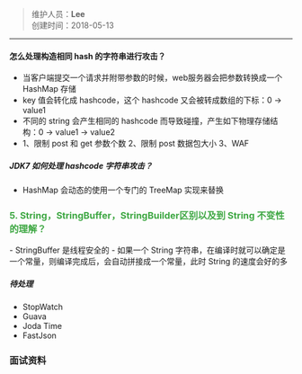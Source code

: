 > 维护人员：**Lee**  
> 创建时间：2018-05-13

---
#### 怎么处理构造相同 hash 的字符串进行攻击？
- 当客户端提交一个请求并附带参数的时候，web服务器会把参数转换成一个HashMap 存储
- key 值会转化成 hashcode，这个 hashcode 又会被转成数组的下标：0 -> value1
- 不同的 string 会产生相同的 hashcode 而导致碰撞，产生如下物理存储结构：0 -> value1 -> value2
- 1、限制 post 和 get 参数个数 2、限制 post 数据包大小 3、WAF

##### JDK7 如何处理 hashcode 字符串攻击？
- HashMap 会动态的使用一个专门的 TreeMap 实现来替换

<h3 style="color:rgb(61, 167, 66);">5. String，StringBuffer，StringBuilder区别以及到 String 不变性的理解？</h3>
  - StringBuffer 是线程安全的
  - 如果一个 String 字符串，在编译时就可以确定是一个常量，则编译完成后，会自动拼接成一个常量，此时 String 的速度会好的多

##### 待处理
- StopWatch
- Guava
- Joda Time
- FastJson


### 面试资料
